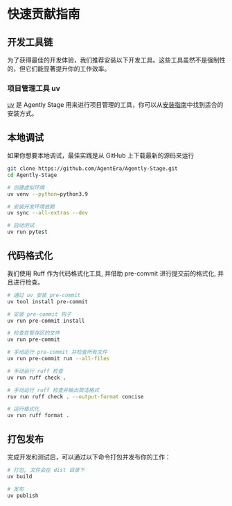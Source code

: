 # 快速贡献指南

## 开发工具链

为了获得最佳的开发体验，我们推荐安装以下开发工具。这些工具虽然不是强制性的，但它们能显著提升你的工作效率。

### 项目管理工具 uv

[uv](https://docs.astral.sh/uv/) 是 Agently Stage 用来进行项目管理的工具，你可以从[安装指南](https://docs.astral.sh/uv/getting-started/installation/)中找到适合的安装方式。


## 本地调试

如果你想要本地调试，最佳实践是从 GitHub 上下载最新的源码来运行

```bash
git clone https://github.com/AgentEra/Agently-Stage.git
cd Agently-Stage

# 创建虚拟环境
uv venv --python=python3.9

# 安装开发环境依赖
uv sync --all-extras --dev

# 启动测试
uv run pytest
```

## 代码格式化

我们使用 Ruff 作为代码格式化工具, 并借助 pre-commit 进行提交前的格式化, 并且进行检查。

```bash
# 通过 uv 安装 pre-commit
uv tool install pre-commit

# 安装 pre-commit 钩子
uv run pre-commit install

# 检查在暂存区的文件
uv run pre-commit

# 手动运行 pre-commit 并检查所有文件
uv run pre-commit run --all-files

# 手动运行 ruff 检查
uv run ruff check .

# 手动运行 ruff 检查并输出简洁格式
ruv run ruff check . --output-format concise

# 运行格式化
uv run ruff format .

```

## 打包发布

完成开发和测试后，可以通过以下命令打包并发布你的工作：

```bash
# 打包, 文件会在 dist 目录下
uv build

# 发布
uv publish
```
